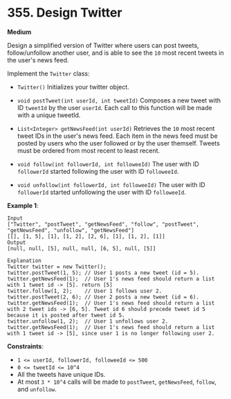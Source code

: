 # 355. Design Twitter
**Medium**

Design a simplified version of Twitter where users can post tweets, follow/unfollow another user, and is able to see the `10` most recent tweets in the user's news feed.

Implement the `Twitter` class:

* `Twitter()` Initializes your twitter object.

* `void postTweet(int userId, int tweetId)` Composes a new tweet with ID `tweetId` by the user `userId`. Each call to this function will be made with a unique tweetId.
  
* `List<Integer> getNewsFeed(int userId)` Retrieves the `10` most recent tweet IDs in the user's news feed. Each item in the news feed must be posted by users who the user followed or by the user themself. Tweets must be ordered from most recent to least recent.
  
* `void follow(int followerId, int followeeId)` The user with ID `followerId` started following the user with ID `followeeId`.
  
* `void unfollow(int followerId, int followeeId)` The user with ID `followerId` started unfollowing the user with ID `followeeId`.
 

**Example 1**:
```
Input
["Twitter", "postTweet", "getNewsFeed", "follow", "postTweet", "getNewsFeed", "unfollow", "getNewsFeed"]
[[], [1, 5], [1], [1, 2], [2, 6], [1], [1, 2], [1]]
Output
[null, null, [5], null, null, [6, 5], null, [5]]

Explanation
Twitter twitter = new Twitter();
twitter.postTweet(1, 5); // User 1 posts a new tweet (id = 5).
twitter.getNewsFeed(1);  // User 1's news feed should return a list with 1 tweet id -> [5]. return [5]
twitter.follow(1, 2);    // User 1 follows user 2.
twitter.postTweet(2, 6); // User 2 posts a new tweet (id = 6).
twitter.getNewsFeed(1);  // User 1's news feed should return a list with 2 tweet ids -> [6, 5]. Tweet id 6 should precede tweet id 5 because it is posted after tweet id 5.
twitter.unfollow(1, 2);  // User 1 unfollows user 2.
twitter.getNewsFeed(1);  // User 1's news feed should return a list with 1 tweet id -> [5], since user 1 is no longer following user 2.
``` 

**Constraints**:

* `1 <= userId, followerId, followeeId <= 500`
* `0 <= tweetId <= 10^4`
* All the tweets have unique IDs.
* At most `3 * 10^4` calls will be made to `postTweet`, `getNewsFeed`, `follow`, and `unfollow`.